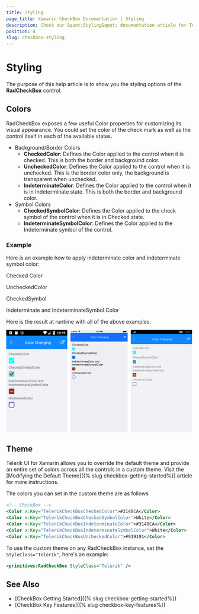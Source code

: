 ```yaml
---
title: Styling
page_title: Xamarin CheckBox Documentation | Styling
description: Check our &quot;Styling&quot; documentation article for Telerik CheckBox for Xamarin control.
position: 4
slug: checkbox-styling
---
```


# Styling

The purpose of this help article is to show you the styling options of the **RadCheckBox** control. 

## Colors

RadCheckBox exposes a few useful Color properties for customizing its visual appearance. You could set the color of the check mark as well as the control itself in each of the available states.

 * Background/Border Colors
   * **CheckedColor**: Defines the Color applied to the control when it is checked. This is both the border and background color.
   * **UncheckedColor**: Defines the Color applied to the control when it is unchecked. This is the border color only, the background is transparent when unchecked.
   * **IndeterminateColor**: Defines the Color applied to the control when it is in Indeterminate state. This is both the border and background color.
 * Symbol Colors
   * **CheckedSymbolColor**: Defines the Color applied to the check symbol of the control when it is in Checked state.
   * **IndeterminateSymbolColor**: Defines the Color applied to the Indeterminate symbol of the control.

### Example
Here is an example how to apply indeterminate color and indeterminate symbol color:

Checked Color
<snippet id='checkbox-color-changing-checkedcolor-xaml'/>

UncheckedColor
<snippet id='checkbox-color-changing-uncheckedcolor-xaml'/>

CheckedSymbol
<snippet id='checkbox-color-changing-checkedsymbolcolor-xaml'/>

Indeterminate and IndeterminateSymbol Color
<snippet id='checkbox-color-changing-inderetminatecolorsymbolcolor-xaml'/>


Here is the result at runtime with all of the above examples:

![CheckBox Color Changing Options Example](images/checkbox-colors.png)


## Theme

Telerik UI for Xamarin allows you to override the default theme and provide an entire set of colors across all the controls in a custom theme. Visit the [Modifying the Default Theme]({% slug checkbox-getting-started%}) article for more instructions.

The colors you can set in the custom theme are as follows

```xml
<!-- CheckBox -->
<Color x:Key="TelerikCheckBoxCheckedColor">#3148CA</Color>
<Color x:Key="TelerikCheckBoxCheckedSymbolColor">White</Color>
<Color x:Key="TelerikCheckBoxIndeterminateColor">#3148CA</Color>
<Color x:Key="TelerikCheckBoxIndeterminateSymbolColor">White</Color>
<Color x:Key="TelerikCheckBoxUncheckedColor">#919191</Color>
```

To use the custom theme on any RadCheckBox instance, set the `StyleClass="Telerik"`, here's an example:

```xml
<primitives:RadCheckBox StyleClass="Telerik" />
```


## See Also

- [CheckBox Getting Started]({% slug checkbox-getting-started%})
- [CheckBox Key Features]({% slug checkbox-key-features%})
